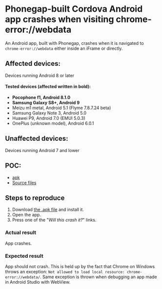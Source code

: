 # Phonegap-built Cordova Android app crashes when visiting chrome-error://webdata
An Android app, built with Phonegap, crashes when it is navigated to `chrome-error://webdata` either inside an iFrame or directly.

## Affected devices:
Devices running Android 8 or later

#### Tested devices (affected written in **bold**):
- **Pocophone f1, Android 8.1.0**
- **Samsung Galaxy S8+, Android 9**
- Meizu m1 metal, Android 5.1 (Flyme 7.8.7.24 beta)
- Samsung Galaxy Note 3, Android 5.0
- Huawei P9, Android 7.0 (EMUI 5.0.3)
- OnePlus (unknown model), Android 6.0.1

## Unaffected devices:
Devices running Android 7 and lower

## POC:
- [apk](/apk/iFramecrasher-debug.3519194.1.apk)
- [Source files](/www)

## Steps to reproduce
1. Download [the .apk file](/apk/iFramecrasher-debug.3519194.1.apk) and install it.
2. Open the app.
3. Press one of the "*Will this crash it?*" links.

### Actual result
App crashes.

### Expected result
App should not crash.
This is held up by the fact that Chrome on Windows throws an exception: `Not allowed to load local resource: chrome-error://webdata/`. Same exception is thrown when debugging an app made in Android Studio with WebView.  